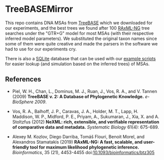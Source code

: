 # TreeBASEMirror

This repo contains DNA MSAs from [TreeBASE](https://www.treebase.org/treebase-web/home.html) which we downloaded for our experiments, 
and the best trees we found after 100 [RAxML-NG](https://github.com/amkozlov/raxml-ng) tree searches under the "GTR+G" model for most MSAs (with their respective inferred 
model parameters). We substituted the original taxon names since some of them were quite creative and made the parsers in the software we had to use
for our experiments cry. 

There is also a [SQLite](https://www.sqlite.org/index.html) database that can be used with our [example scripts](https://github.com/angtft/RAxMLGroveScripts) for easier lookup (and simulation based on the inferred trees) of MSAs.


## References
* Piel, W. H., Chan, L., Dominus, M. J., Ruan, J., Vos, R. A., and V. Tannen (2009)
**TreeBASE v. 2: A Database of Phylogenetic Knowledge.**
*e-BioSphere 2009*.

* Vos, R. A., Balhoff, J. P., Caravas, J. A., Holder, M. T., Lapp, H. Maddison, W. P., Midford, P. E., Priyam, A., Sukumaran, J., Xia, X. and A. Stoltzfus (2012)
**NeXML: rich, extensible, and verifiable representation of comparative data and metadata.**
*Systematic Biology* 61(4): 675-689. 

* Alexey M. Kozlov, Diego Darriba, Tom&aacute;&scaron; Flouri, Benoit Morel, and Alexandros Stamatakis (2019)
**RAxML-NG: A fast, scalable, and user-friendly tool for maximum likelihood phylogenetic inference.** 
*Bioinformatics*, 35 (21), 4453-4455 
doi:[10.1093/bioinformatics/btz305](https://doi.org/10.1093/bioinformatics/btz305)